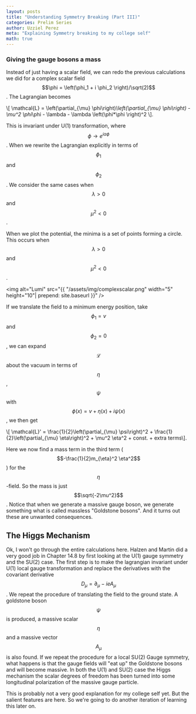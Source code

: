 ```yaml
---
layout: posts
title: "Understanding Symmetry Breaking (Part III)"
categories: Prelim Series
author: Uzziel Perez
meta: "Explaining Symmetry breaking to my college self"
math: true
---
```


### Giving the gauge bosons a mass

Instead of just having a scalar field, we can redo the previous calculations we did for a complex scalar field $$\phi = \left(\phi_1 + i \phi_2 \right)/\sqrt(2)$$. The Lagrangian becomes

\\[ \mathcal{L} = \left(\partial_{\mu} \phi\right)*\left(\partial_{\mu} \phi\right) - \mu^2 \phi*\phi - \lambda - \lambda \left(\phi*\phi \right)^2 \\].

This is invariant under U(1) transformation, where $$\phi \rightarrow e^{i\alpha \phi}$$. When we rewrite the Lagrangian explicitly in terms of $$\phi_1$$ and $$\phi_2$$. We consider the same cases when $$\lambda > 0$$ and $$\mu^2 < 0$$.


When we plot the potential, the minima is a set of points forming a circle. This occurs when $$\lambda > 0$$ and $$\mu^2 < 0$$.

<img alt="Lumi" src="{{ "/assets/img/complexscalar.png" width="5" height="10"| prepend: site.baseurl }}" />

If we translate the field to a minimum energy position, take $$\phi_1 = v$$ and $$\phi_2 = 0$$, we can expand $$\mathcal{L}$$ about the vacuum in terms of $$\eta$$, $$\psi$$ with $$\phi (x) = v + \eta(x) + i \psi(x)$$, we then get

\\[ \mathcal{L}' = \frac{1}{2}\left(\partial_{\mu} \psi\right)^2 + \frac{1}{2}\left(\partial_{\mu} \eta\right)^2 + \mu^2 \eta^2 + const. + extra terms\\].

Here we now find a mass term in the third term ($$-\frac{1}{2}m_{\eta}^2 \eta^2$$) for the $$\eta$$-field. So the mass is just $$\sqrt{-2\mu^2}$$.
Notice that when we generate a massive gauge boson, we generate something what is called massless "Goldstone bosons". And it turns out these are unwanted consequences.

## The Higgs Mechanism

Ok, I won't go through the entire calculations here. Halzen and Martin did a very good job in Chapter 14.8 by first looking at the U(1) gauge symmetry and the SU(2) case. The first step is to make the lagrangian invariant under U(1) local gauge transformation and replace the derivatives with the covariant derivative $$D_{\mu} = \partial_{\mu} - ieA_{\mu}$$. We repeat the procedure of translating the field to the ground state. A goldstone boson $$\psi$$ is produced, a massive scalar $$\eta$$ and a massive vector $$A_{\mu}$$ is also found. If we repeat the procedure for a local SU(2) Gauge symmetry, what happens is that the gauge fields will "eat up" the Goldstone bosons and will become massive. In both the U(1) and SU(2) case the Higgs mechanism the scalar degrees of freedom has been turned into some longitudinal polarization of the massive gauge particle.

This is probably not a very good explanation for my college self yet. But the salient features are here. So we're going to do another iteration of learning this later on.
